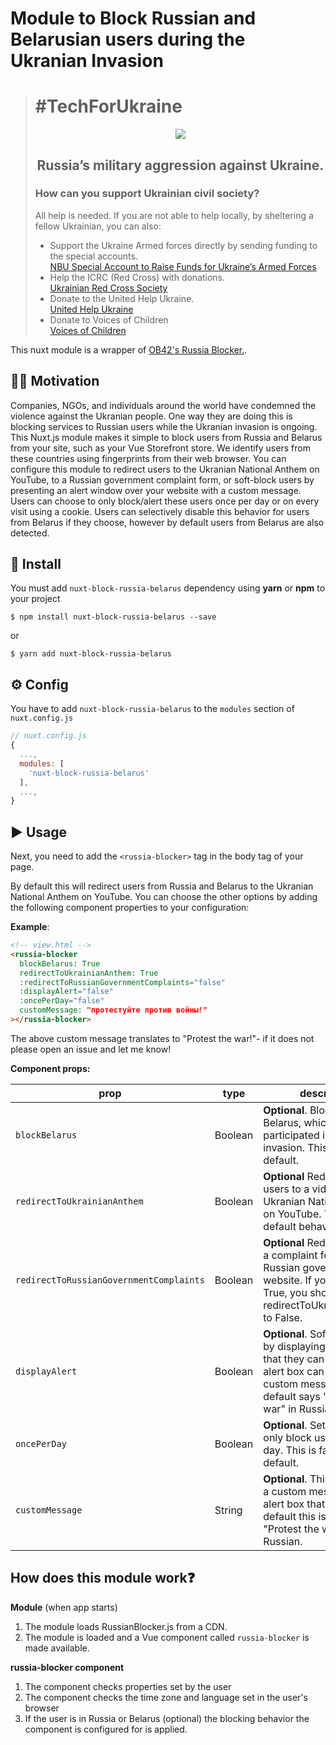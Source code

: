 # Module to Block Russian and Belarusian users during the Ukranian Invasion

> # #TechForUkraine
> <div align="center">
>   <p>
>      <img src="https://user-images.githubusercontent.com/1626923/155853691-d6d0a541-d3b9-40bf-b8f5-2d38303e9e49.png" />
>   </p>
>   <h2><strong>Russia’s military aggression against Ukraine.</strong></h2>
>   <div align="left">
>     <h3>How can you support Ukrainian civil society?</h3>
>     All help is needed. If you are not able to help locally, by sheltering a fellow Ukrainian, you can also:
>     <ul>
>       <li>
>           Support the Ukraine Armed forces directly by sending funding to the special accounts.<br />
>           <a href="https://bank.gov.ua/en/news/all/natsionalniy-bank-vidkriv-spetsrahunok-dlya-zboru-koshtiv-na-potrebi-armiyi"
>               target="_blank">NBU Special Account to Raise Funds for Ukraine’s Armed Forces</a>
>       </li>
>       <li>
>           Help the ICRC (Red Cross) with donations.<br />
>           <a href="https://www.icrc.org/en/where-we-work/europe-central-asia/ukraine" target="_blank">Ukrainian
>               Red Cross Society</a>
>       </li>
>       <li>
>           Donate to the United Help Ukraine.<br />
>           <a href="https://unitedhelpukraine.org/" target="_blank">United Help Ukraine</a>
>       </li>
>       <li>
>           Donate to Voices of Children<br />
>           <a href="https://voices.org.ua/en/" target="_blank">Voices of Children</a>
>       </li>
>   </div>
> </div>

This nuxt module is a wrapper of [OB42's Russia Blocker.](https://github.com/OB42/RussianBlocker).

## ✍🏻 Motivation

Companies, NGOs, and individuals around the world have condemned the violence against the Ukranian people. One way they are doing this is blocking services to Russian users while the Ukranian invasion is ongoing. This Nuxt.js module makes it simple to block users from Russia and Belarus from your site, such as your Vue Storefront store. We identify users from these countries using fingerprints from their web browser. You can configure this module to redirect users to the Ukranian National Anthem on YouTube, to a Russian government complaint form, or soft-block users by presenting an alert window over your website with a custom message. Users can choose to only block/alert these users once per day or on every visit using a cookie. Users can selectively disable this behavior for users from Belarus if they choose, however by default users from Belarus are also detected.

## 🧱 Install

You must add `nuxt-block-russia-belarus` dependency using **yarn** or **npm** to your project

```
$ npm install nuxt-block-russia-belarus --save
```

or

```
$ yarn add nuxt-block-russia-belarus
```

## ⚙️ Config

You have to add `nuxt-block-russia-belarus` to the `modules` section of `nuxt.config.js`

```js
// nuxt.config.js
{
  ...,
  modules: [
    'nuxt-block-russia-belarus'
  ],
  ...,
}
```

## ▶️ Usage

Next, you need to add the `<russia-blocker>` tag in the body tag of your page.

By default this will redirect users from Russia and Belarus to the Ukranian National Anthem on YouTube. You can choose the other options by adding the following component properties to your configuration:

**Example**:

```html
<!-- view.html -->
<russia-blocker
  blockBelarus: True
  redirectToUkrainianAnthem: True
  :redirectToRussianGovernmentComplaints="false"
  :displayAlert="false"
  :oncePerDay="false"
  customMessage: "протестуйте против войны!"
></russia-blocker>
```
The above custom message translates to "Protest the war!"- if it does not please open an issue and let me know!

**Component props:**

| prop | type | description
| ---- | ---- | -----------
| `blockBelarus` | Boolean | **Optional**. Block users from Belarus, which has participated in the invasion. This is True by default.
| `redirectToUkrainianAnthem` | Boolean | **Optional** Redirect blocked users to a video of the Ukranian National Anthem on YouTube. This is the default behavior.
| `redirectToRussianGovernmentComplaints` | Boolean | **Optional** Redirect users to a complaint form on the Russian government's website. If you set this to True, you should set redirectToUkrainianAnthem to False.
| `displayAlert` | Boolean | **Optional**. Soft block users by displaying a popup alert that they can dismiss. This alert box can contain a custom message, but default says "Protest the war" in Russian.
| `oncePerDay` | Boolean | **Optional**. Set a cookie to only block users once per day. This is false by default.
| `customMessage` | String | **Optional**. This lets you set a custom message for the alert box that appears. By default this is set to "Protest the war" in Russian.

## How does this module work❓

**Module** (when app starts)
1. The module loads RussianBlocker.js from a CDN.
2. The module is loaded and a Vue component called `russia-blocker` is made available.

**russia-blocker component**
1. The component checks properties set by the user
2. The component checks the time zone and language set in the user's browser
3. If the user is in Russia or Belarus (optional) the blocking behavior the component is configured for is applied.
